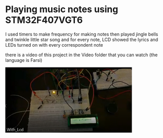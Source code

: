 # Playing music notes using STM32F407VGT6
I used timers to make frequency for making notes then played jingle bells and twinkle little star song and
for every note, LCD showed the lyrics and LEDs turned on with every correspondent note

there is a video of this project in the Video folder that you can watch (the language is Farsi) 

<img src="Pics/Video.png" width="400" class="center" />
